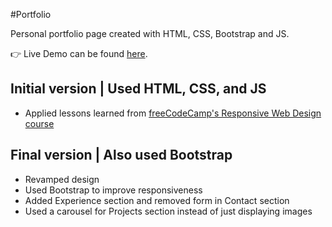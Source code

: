 #Portfolio

Personal portfolio page created with HTML, CSS, Bootstrap and JS.

👉 Live Demo can be found [here](cceloso.github.io/portfolio).

## Initial version | Used HTML, CSS, and JS

- Applied lessons learned from [freeCodeCamp's Responsive Web Design course](https://www.freecodecamp.org/learn/responsive-web-design/)

## Final version | Also used Bootstrap

- Revamped design
- Used Bootstrap to improve responsiveness
- Added Experience section and removed form in Contact section
- Used a carousel for Projects section instead of just displaying images
